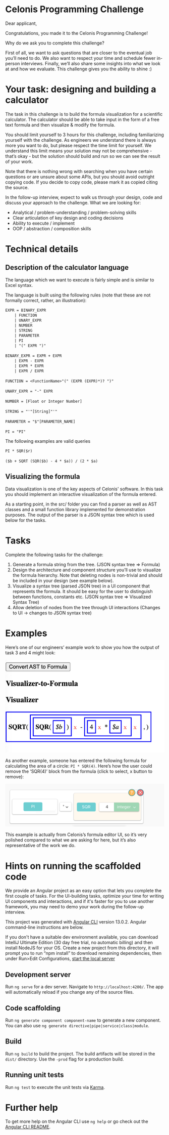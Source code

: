 # Celonis Programming Challenge

Dear applicant,

Congratulations, you made it to the Celonis Programming Challenge!

Why do we ask you to complete this challenge?

First of all, we want to ask questions that are closer to the eventual job you’ll need to do. We also want to respect your time and schedule fewer in-person interviews. Finally, we’ll also share some insights into what we look at and how we evaluate. This challenge gives you the ability to shine :)

# Your task: designing and building a calculator

The task in this challenge is to build the formula visualization for a scientific calculator. The calculator should be able to take input in the form of a free text formula and then visualize & modify the formula.

You should limit yourself to 3 hours for this challenge, including familiarizing yourself with the challenge. As engineers we understand there is always more you want to do, but please respect the time limit for yourself. We understand this limit means your solution may not be comprehensive - that’s okay - but the solution should build and run so we can see the result of your work.

Note that there is nothing wrong with searching when you have certain questions or are unsure about some APIs, but you should avoid outright copying code. If you decide to copy code, please mark it as copied citing the source.

In the follow-up interview, expect to walk us through your design, code and discuss your approach to the challenge. What we are looking for:

-   Analytical / problem-understanding / problem-solving skills
-   Clear articulation of key design and coding decisions
-   Ability to execute / implement
-   OOP / abstraction / composition skills

# Technical details

## Description of the calculator language

The language which we want to execute is fairly simple and is similar to Excel syntax.

The language is built using the following rules (note that these are not formally correct, rather, an illustration):

```
EXPR = BINARY_EXPR
    | FUNCTION
    | UNARY_EXPR
    | NUMBER
    | STRING
    | PARAMETER
    | PI
    | "(" EXPR ")"

BINARY_EXPR = EXPR + EXPR
    | EXPR - EXPR
    | EXPR * EXPR
    | EXPR / EXPR

FUNCTION = <FunctionName>"(" (EXPR (EXPR)*)? ")"

UNARY_EXPR = "-" EXPR

NUMBER = [Float or Integer Number]

STRING = "'"[String]"'"

PARAMETER = "$"[PARAMETER_NAME]

PI = "PI"
```

The following examples are valid queries

```
PI * SQR($r)

($b + SQRT (SQR($b) - 4 * $a)) / (2 * $a)
```

## Visualizing the formula

Data visualization is one of the key aspects of Celonis' software. In this task you should implement an interactive visualization of the formula entered.

As a starting point, in the src/ folder you can find a parser as well as AST classes and a small function library implemented for demonstration purposes. The output of the parser is a JSON syntax tree which is used below for the tasks.

# Tasks

Complete the following tasks for the challenge:

1. Generate a formula string from the tree. (JSON syntax tree => Formula)
2. Design the architecture and component structure you’ll use to visualize the formula hierarchy. Note that deleting nodes is non-trivial and should be included in your design (see example below).
3. Visualize a syntax tree (parsed JSON tree) in a UI component that represents the formula. It should be easy for the user to distinguish between functions, constants etc. (JSON syntax tree => Visualized Syntax Tree)
4. Allow deletion of nodes from the tree through UI interactions (Changes to UI -> changes to JSON syntax tree)

# Examples

Here’s one of our engineers’ example work to show you how the output of task 3 and 4 might look:

![Alt text](./assets/calculator-example-ui.png?raw=true "Quick visual representation")

As another example, someone has entered the following formula for calculating the area of a circle: `PI * SQR(4)`. Here’s how the user could remove the ‘SQR(4)’ block from the formula (click to select, x button to remove):

![Alt text](./assets/Challenge_EditBlock.png?raw=true "Click to select and x button to remove")

This example is actually from Celonis’s formula editor UI, so it’s very polished compared to what we are asking for here, but it’s also representative of the work we do.

# Hints on running the scaffolded code

We provide an Angular project as an easy option that lets you complete the first couple of tasks. For the UI-building tasks, optimize your time for writing UI components and interactions, and if it's faster for you to use another framework, you may need to demo your work during the follow-up interview.

This project was generated with [Angular CLI](https://github.com/angular/angular-cli) version 13.0.2. Angular command-line instructions are below.

If you don't have a suitable dev environment available, you can download IntelliJ Ultimate Edition (30 day free trial, no automatic billing) and then install NodeJS for your OS. Create a new project from this directory, it will prompt you to run “npm install” to download remaining dependencies, then under Run>Edit Configurations, [start the local server](./assets/IntelliJ-configuration.png?raw=true "Change the type")

## Development server

Run `ng serve` for a dev server. Navigate to `http://localhost:4200/`. The app will automatically reload if you change any of the source files.

## Code scaffolding

Run `ng generate component component-name` to generate a new component. You can also use `ng generate directive|pipe|service|class|module`.

## Build

Run `ng build` to build the project. The build artifacts will be stored in the `dist/` directory. Use the `-prod` flag for a production build.

## Running unit tests

Run `ng test` to execute the unit tests via [Karma](https://karma-runner.github.io).

# Further help

To get more help on the Angular CLI use `ng help` or go check out the [Angular CLI README](https://github.com/angular/angular-cli/blob/master/README.md).
